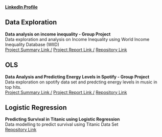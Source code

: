 **[LinkedIn Profile](https://www.linkedin.com/in/treshan-waas-939968100/)**


## Data Exploration

**Data analysis on income inequality - Group Project**<br /> 
Data exploration and analysis on Income Inequality using World Income Inequality Database (WIID)<br />
[Project Summary Link  /](https://treshanwaas.github.io/ANALYSIS-ON-INCOME-INEQUALITY/)
[Project Report Link  /](https://github.com/treshanwaas/ANALYSIS-ON-INCOME-INEQUALITY/blob/d99d57a5413c2be882b85afe4f6edf7dcf752c52/Report%20on%20World%20Income%20Inequality.pdf)
[Repository Link](https://github.com/treshanwaas/ANALYSIS-ON-INCOME-INEQUALITY)

## OLS

**Data Analysis and Predicting Energy Levels in Spotify - Group Project**<br />
Data exploration on spotify data set and predcting energy levels in music in top hits.<br />
[Project Summary Link  /](https://github.com/treshanwaas/Spofity--Predicting-Energy-Levels-using-OLS-and-Random-Forest/blob/main/Summary%20Paper.pdf)
[Project Report Link  /](https://github.com/treshanwaas/Spofity--Predicting-Energy-Levels-using-OLS-and-Random-Forest/blob/59321234297b5cc7990085c4547539842fda21f8/Project%20Report.pdf)
[Repository Link](https://github.com/treshanwaas/Spofity--Predicting-Energy-Levels-using-OLS-and-Random-Forest)


## Logistic Regression

**Predicting Survival in Titanic using Logistic Regression**<br />
Data modelling to predict survival using Titanic Data Set <br />
[Repository Link](https://github.com/treshanwaas/Logistic-Regression-Titanic-Dataset)






